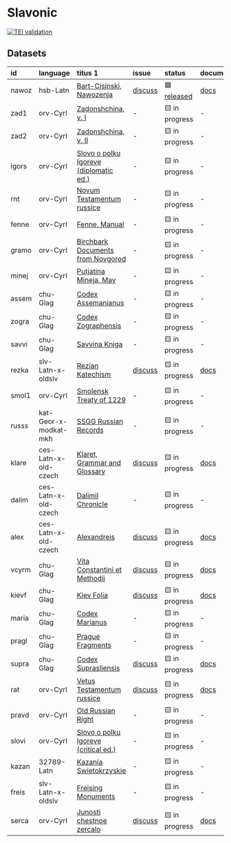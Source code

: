 # Slavonic
[![TEI validation](https://github.com/TITUS-2-0/slavonic/actions/workflows/validate_data.yaml/badge.svg?branch=main)](https://github.com/TITUS-2-0/slavonic/actions/workflows/validate_data.yaml)
## Datasets
| id    | language              | titus 1                                                                                                        | issue                                                      | status                                                       | documentation                                                        |
|:------|:----------------------|:---------------------------------------------------------------------------------------------------------------|:-----------------------------------------------------------|:-------------------------------------------------------------|:---------------------------------------------------------------------|
| nawoz | hsb-Latn              | [Bart-Cisinski, Nawozenja](http://titus.uni-frankfurt.de/texte/etcs/slav/osorb/nawozena/nawoz.htm)             | [discuss](https://github.com/TITUS-2-0/slavonic/issues/1)  | 🟩 [released](https://titus2.uni-frankfurt.de/dataset/nawoz) | [docs](https://titus2.uni-frankfurt.de/docs/tei/slavonic.html#nawoz) |
| zad1  | orv-Cyrl              | [Zadonshchina, v. I](http://titus.uni-frankfurt.de/texte/etcs/slav/aruss/zad1/zad1.htm)                        | -                                                          | 🟨 in progress                                               | -                                                                    |
| zad2  | orv-Cyrl              | [Zadonshchina, v. II](http://titus.uni-frankfurt.de/texte/etcs/slav/aruss/zad2/zad2.htm)                       | -                                                          | 🟨 in progress                                               | -                                                                    |
| igors | orv-Cyrl              | [Slovo o polku Igoreve (diplomatic ed.)](http://titus.uni-frankfurt.de/texte/etcs/slav/aruss/igorsh/igors.htm) | -                                                          | 🟨 in progress                                               | -                                                                    |
| rnt   | orv-Cyrl              | [Novum Testamentum russice](http://titus.uni-frankfurt.de/texte/etcs/slav/aruss/rnt/rnt.htm)                   | -                                                          | 🟨 in progress                                               | -                                                                    |
| fenne | orv-Cyrl              | [Fenne, Manual](http://titus.uni-frankfurt.de/texte/etcs/slav/aruss/fenne/fenne.htm)                           | -                                                          | 🟨 in progress                                               | -                                                                    |
| gramo | orv-Cyrl              | [Birchbark Documents from Novgorod](http://titus.uni-frankfurt.de/texte/etcs/slav/aruss/gramoty/gramo.htm)     | -                                                          | 🟨 in progress                                               | -                                                                    |
| minej | orv-Cyrl              | [Putjatina Mineja, May](http://titus.uni-frankfurt.de/texte/etcs/slav/aruss/minej135/minej.htm)                | -                                                          | 🟨 in progress                                               | -                                                                    |
| assem | chu-Glag              | [Codex Assemanianus](http://titus.uni-frankfurt.de/texte/etcs/slav/aksl/asseman/assem.htm)                     | -                                                          | 🟨 in progress                                               | -                                                                    |
| zogra | chu-Glag              | [Codex Zographensis](http://titus.uni-frankfurt.de/texte/etcs/slav/aksl/zograph/zogra.htm)                     | -                                                          | 🟨 in progress                                               | -                                                                    |
| savvi | chu-Glag              | [Savvina Kniga](http://titus.uni-frankfurt.de/texte/etcs/slav/aksl/savvina/savvi.htm)                          | -                                                          | 🟨 in progress                                               | -                                                                    |
| rezka | slv-Latn-x-oldslv     | [Rezian Katechism](http://titus.uni-frankfurt.de/texte/etcs/slav/asloven/rezkat/rezka.htm)                     | [discuss](https://github.com/TITUS-2-0/slavonic/issues/2)  | 🟨 in progress                                               | [docs](https://titus2.uni-frankfurt.de/docs/tei/slavonic.html#rezka) |
| smol1 | orv-Cyrl              | [Smolensk Treaty of 1229](http://titus.uni-frankfurt.de/texte/etcs/slav/aruss/smol1229/smol1.htm)              | -                                                          | 🟨 in progress                                               | -                                                                    |
| russs | kat-Geor-x-modkat-mkh | [SSGG Russian Records](http://titus.uni-frankfurt.de/texte/etce/slav/russ/russssgg/russs.htm)                  | -                                                          | 🟨 in progress                                               | -                                                                    |
| klare | ces-Latn-x-old-czech  | [Klaret, Grammar and Glossary](http://titus.uni-frankfurt.de/texte/etcs/slav/acech/klaret/klare.htm)           | [discuss](https://github.com/TITUS-2-0/slavonic/issues/4)  | 🟨 in progress                                               | [docs](https://titus2.uni-frankfurt.de/docs/tei/slavonic.html#klare) |
| dalim | ces-Latn-x-old-czech  | [Dalimil Chronicle](http://titus.uni-frankfurt.de/texte/etcc/slav/acech/dalimil/dalim.htm)                     | -                                                          | 🟨 in progress                                               | -                                                                    |
| alex  | ces-Latn-x-old-czech  | [Alexandreis](http://titus.uni-frankfurt.de/texte/etcs/slav/acech/alex/alex.htm)                               | [discuss](https://github.com/TITUS-2-0/slavonic/issues/3)  | 🟨 in progress                                               | [docs](https://titus2.uni-frankfurt.de/docs/tei/slavonic.html#alex)  |
| vcyrm | chu-Glag              | [Vita Constantini et Methodii](http://titus.uni-frankfurt.de/texte/etcc/slav/aksl/vcyrmeth/vcyrm.htm)          | [discuss](https://github.com/TITUS-2-0/slavonic/issues/8)  | 🟨 in progress                                               | [docs](https://titus2.uni-frankfurt.de/docs/tei/slavonic.html#vcyrm) |
| kievf | chu-Glag              | [Kiev Folia](http://titus.uni-frankfurt.de/texte/etcs/slav/aksl/kievfol/kievf.htm)                             | [discuss](https://github.com/TITUS-2-0/slavonic/issues/9)  | 🟨 in progress                                               | [docs](https://titus2.uni-frankfurt.de/docs/tei/slavonic.html#kievf) |
| maria | chu-Glag              | [Codex Marianus](http://titus.uni-frankfurt.de/texte/etcs/slav/aksl/marianus/maria.htm)                        | -                                                          | 🟨 in progress                                               | -                                                                    |
| pragl | chu-Glag              | [Prague Fragments](http://titus.uni-frankfurt.de/texte/etcs/slav/aksl/praglist/pragl.htm)                      | -                                                          | 🟨 in progress                                               | -                                                                    |
| supra | chu-Glag              | [Codex Suprasliensis](http://titus.uni-frankfurt.de/texte/etcs/slav/aksl/suprasl/supra.htm)                    | [discuss](https://github.com/TITUS-2-0/slavonic/issues/10) | 🟨 in progress                                               | [docs](https://titus2.uni-frankfurt.de/docs/tei/slavonic.html#supra) |
| rat   | orv-Cyrl              | [Vetus Testamentum russice](http://titus.uni-frankfurt.de/texte/etcs/slav/aruss/rat/rat.htm)                   | [discuss](https://github.com/TITUS-2-0/slavonic/issues/6)  | 🟨 in progress                                               | [docs](https://titus2.uni-frankfurt.de/docs/tei/slavonic.html#rat)   |
| pravd | orv-Cyrl              | [Old Russian Right](http://titus.uni-frankfurt.de/texte/etcs/slav/aruss/pravda/pravd.htm)                      | -                                                          | 🟨 in progress                                               | -                                                                    |
| slovi | orv-Cyrl              | [Slovo o polku Igoreve (critical ed.)](http://titus.uni-frankfurt.de/texte/etcs/slav/aruss/slovigor/slovi.htm) | -                                                          | 🟨 in progress                                               | -                                                                    |
| kazan | 32789-Latn            | [Kazania Swietokrzyskie](http://titus.uni-frankfurt.de/texte/etcs/slav/apoln/kazania/kazan.htm)                | -                                                          | 🟨 in progress                                               | -                                                                    |
| freis | slv-Latn-x-oldslv     | [Freising Monuments](http://titus.uni-frankfurt.de/texte/etcs/slav/asloven/freisdk/freis.htm)                  | -                                                          | 🟨 in progress                                               | -                                                                    |
| serca | orv-Cyrl              | [Junosti chestnoe zercalo](http://titus.uni-frankfurt.de/texte/etcs/slav/aruss/sercalo/serca.htm)              | [discuss](https://github.com/TITUS-2-0/slavonic/issues/5)  | 🟨 in progress                                               | [docs](https://titus2.uni-frankfurt.de/docs/tei/slavonic.html#serca) |